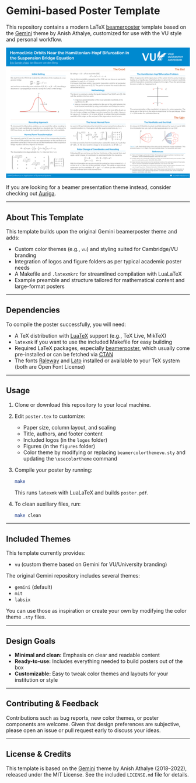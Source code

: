 # Gemini-based Poster Template

This repository contains a modern LaTeX [beamerposter] template based on the [Gemini] theme by Anish Athalye, customized for use with the VU style and personal workflow.

<p align="center">
<a href="poster.pdf">
<img src="poster-small.png" alt="Poster preview">
</a>
</p>

If you are looking for a beamer presentation theme instead, consider checking out [Auriga].

---

## About This Template

This template builds upon the original Gemini beamerposter theme and adds:

- Custom color themes (e.g., `vu`) and styling suited for Cambridge/VU branding
- Integration of logos and figure folders as per typical academic poster needs
- A Makefile and `.latexmkrc` for streamlined compilation with LuaLaTeX
- Example preamble and structure tailored for mathematical content and large-format posters

---

## Dependencies

To compile the poster successfully, you will need:

- A TeX distribution with [LuaTeX] support (e.g., TeX Live, MikTeX)
- `latexmk` if you want to use the included Makefile for easy building
- Required LaTeX packages, especially [beamerposter], which usually come pre-installed or can be fetched via [CTAN]
- The fonts [Raleway] and [Lato] installed or available to your TeX system (both are Open Font License)

---

## Usage

1. Clone or download this repository to your local machine.

2. Edit `poster.tex` to customize:
    - Paper size, column layout, and scaling
    - Title, authors, and footer content
    - Included logos (in the `logos` folder)
    - Figures (in the `figures` folder)
    - Color theme by modifying or replacing `beamercolorthemevu.sty` and updating the `\usecolortheme` command

3. Compile your poster by running:
    ```bash
    make
    ```
    This runs `latexmk` with LuaLaTeX and builds `poster.pdf`.

4. To clean auxiliary files, run:
    ```bash
    make clean
    ```

---

## Included Themes

This template currently provides:

- `vu` (custom theme based on Gemini for VU/University branding)

The original Gemini repository includes several themes:

- `gemini` (default)
- `mit`
- `labsix`

You can use those as inspiration or create your own by modifying the color theme `.sty` files.

---

## Design Goals

- **Minimal and clean:** Emphasis on clear and readable content  
- **Ready-to-use:** Includes everything needed to build posters out of the box  
- **Customizable:** Easy to tweak color themes and layouts for your institution or style

---

## Contributing & Feedback

Contributions such as bug reports, new color themes, or poster components are welcome. Given that design preferences are subjective, please open an issue or pull request early to discuss your ideas.

---

## License & Credits

This template is based on the [Gemini] theme by Anish Athalye (2018–2022), released under the MIT License. See the included `LICENSE.md` file for details.

[Gemini]: https://github.com/anishathalye/gemini  
[Auriga]: https://github.com/anishathalye/auriga  
[beamerposter]: https://github.com/deselaers/latex-beamerposter  
[LuaTeX]: http://www.luatex.org/  
[CTAN]: https://ctan.org/  
[Raleway]: https://www.fontsquirrel.com/fonts/raleway  
[Lato]: https://www.fontsquirrel.com/fonts/lato  
